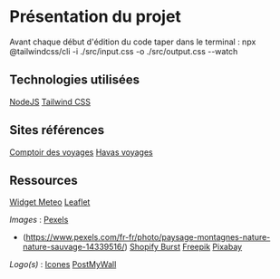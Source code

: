 # Présentation du projet

Avant chaque début d'édition du code taper dans le terminal :
npx @tailwindcss/cli -i ./src/input.css -o ./src/output.css --watch

## Technologies utilisées

[NodeJS](https://nodejs.org/fr)
[Tailwind CSS](https://tailwindcss.com/plus)

## Sites références

[Comptoir des voyages](https://www.comptoirdesvoyages.fr/)
[Havas voyages](https://www.havas-voyages.fr/)

## Ressources

[Widget Meteo](https://weatherwidget.org/fr/)
[Leaflet](https://leafletjs.com/)

*Images* :
[Pexels](https://www.pexels.com/fr-fr/)
- (https://www.pexels.com/fr-fr/photo/paysage-montagnes-nature-nature-sauvage-14339516/)
[Shopify Burst](https://www.shopify.com/stock-photos)
[Freepik](https://fr.freepik.com/)
[Pixabay](https://pixabay.com/fr/)

*Logo(s)* :
[Icones](https://icones8.fr/icons)
[PostMyWall](https://fr.postermywall.com/)
